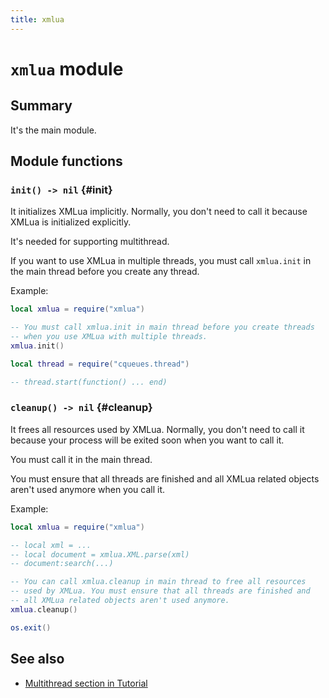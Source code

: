 ```yaml
---
title: xmlua
---
```


# `xmlua` module

## Summary

It's the main module.

## Module functions

### `init() -> nil` {#init}

It initializes XMLua implicitly. Normally, you don't need to call it because XMLua is initialized explicitly.

It's needed for supporting multithread.

If you want to use XMLua in multiple threads, you must call `xmlua.init` in the main thread before you create any thread.

Example:

```lua
local xmlua = require("xmlua")

-- You must call xmlua.init in main thread before you create threads
-- when you use XMLua with multiple threads.
xmlua.init()

local thread = require("cqueues.thread")

-- thread.start(function() ... end)
```

### `cleanup() -> nil` {#cleanup}

It frees all resources used by XMLua. Normally, you don't need to call it because your process will be exited soon when you want to call it.

You must call it in the main thread.

You must ensure that all threads are finished and all XMLua related objects aren't used anymore when you call it.

Example:

```lua
local xmlua = require("xmlua")

-- local xml = ...
-- local document = xmlua.XML.parse(xml)
-- document:search(...)

-- You can call xmlua.cleanup in main thread to free all resources
-- used by XMLua. You must ensure that all threads are finished and
-- all XMLua related objects aren't used anymore.
xmlua.cleanup()

os.exit()
```

## See also

  * [Multithread section in Tutorial][tutorial-multithread]


[tutorial-multithread]:../tutorial/#multithread
